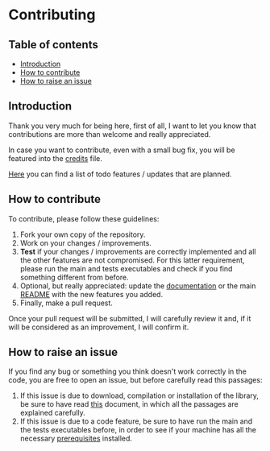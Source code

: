 # Contributing

## Table of contents

- [Introduction](#introduction)
- [How to contribute](#how-to-contribute)
- [How to raise an issue](#how-to-raise-an-issue)

## Introduction

Thank you very much for being here, first of all, I want to let you know that contributions are more than welcome and really appreciated.

In case you want to contribute, even with a small bug fix, you will be featured into the [credits](https://github.com/JustWhit3/osmanip/blob/main/CREDITS.md) file.

[Here](https://github.com/JustWhit3/osmanip/blob/main/doc/Todo.md) you can find a list of todo features / updates that are planned.

## How to contribute

To contribute, please follow these guidelines:

1) Fork your own copy of the repository.
2) Work on your changes / improvements.
3) **Test** if your changes / improvements are correctly implemented and all the other features are not compromised. For this latter requirement, please run the main and tests executables and check if you find something different from before.
4) Optional, but really appreciated: update the [documentation](https://github.com/JustWhit3/osmanip/blob/main/doc) or the main [README](https://github.com/JustWhit3/osmanip/blob/main/README.md) with the new features you added.
5) Finally, make a pull request.

Once your pull request will be submitted, I will carefully review it and, if it will be considered as an improvement, I will confirm it.

## How to raise an issue

If you find any bug or something you think doesn't work correctly in the code, you are free to open an issue, but before carefully read this passages:

1) If this issue is due to download, compilation or installation of the library, be sure to have read [this](https://github.com/JustWhit3/osmanip/blob/main/doc/Download%20and%20install.md) document, in which all the passages are explained carefully.
2) If this issue is due to a code feature, be sure to have run the main and the tests executables before, in order to see if your machine has all the necessary [prerequisites](https://github.com/JustWhit3/osmanip/blob/main/doc/Download%20and%20install.md#:~:text=cd%20osmanip-,Prerequisites,-Mandatory) installed.